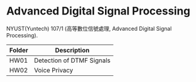 # Advanced Digital Signal Processing
NYUST(Yuntech) 107/1 (高等數位信號處理, Advanced Digital Signal Processing).

|Folder|Description|
|:------|----------|
|HW01|Detection of DTMF Signals|
|HW02|Voice Privacy|
